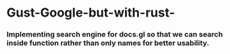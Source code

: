 # Gust-Google-but-with-rust-


### Implementing search engine for docs.gl so that we can search inside function rather than only names for better usability. 
